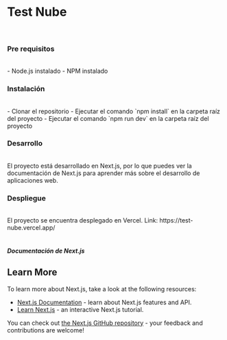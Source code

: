 <h1>Test Nube</h1>

<br/>
<h3>Pre requisitos</h3>
<br/>
- Node.js instalado
- NPM instalado
<br/>
<h3>Instalación</h3>
<br/>
- Clonar el repositorio
- Ejecutar el comando `npm install` en la carpeta raíz del proyecto
- Ejecutar el comando `npm run dev` en la carpeta raíz del proyecto
<br/>
<h3>Desarrollo</h3>
<br/>
El proyecto está desarrollado en Next.js, por lo que puedes ver la documentación de Next.js para aprender más sobre el desarrollo de aplicaciones web.
<br/>
<h3>Despliegue</h3>
<br/>
El proyecto se encuentra desplegado en Vercel.
Link: https://test-nube.vercel.app/

<br/>
<br/>


<h5>Documentación de Next.js</h5>

## Learn More

To learn more about Next.js, take a look at the following resources:

- [Next.js Documentation](https://nextjs.org/docs) - learn about Next.js features and API.
- [Learn Next.js](https://nextjs.org/learn) - an interactive Next.js tutorial.

You can check out [the Next.js GitHub repository](https://github.com/vercel/next.js) - your feedback and contributions are welcome!
